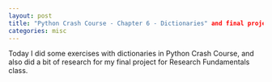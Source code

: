```yaml
---
layout: post
title: "Python Crash Course - Chapter 6 - Dictionaries" and final project for Research Fundamentals class"
categories: misc
---
```


Today I did some exercises with dictionaries in Python Crash Course, and also did a bit of research for my final project for Research Fundamentals class.